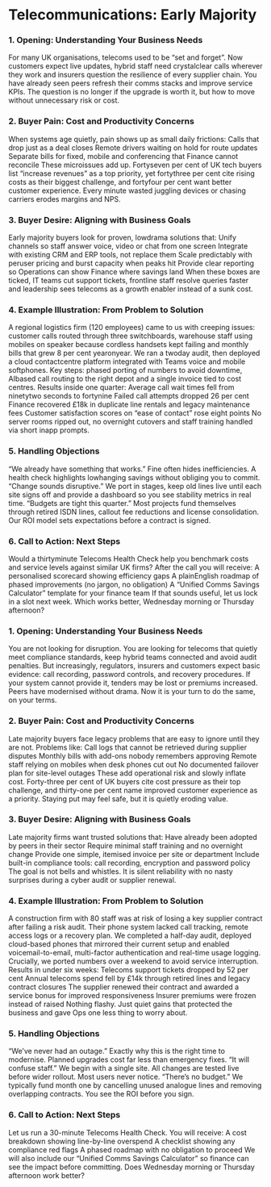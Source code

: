 # Telecommunications: Early Majority
### 1. Opening: Understanding Your Business Needs
For many UK organisations, telecoms used to be “set and forget”. Now customers expect live updates, hybrid staff need crystalclear calls wherever they work and insurers question the resilience of every supplier chain. You have already seen peers refresh their comms stacks and improve service KPIs. The question is no longer if the upgrade is worth it, but how to move without unnecessary risk or cost.
### 2. Buyer Pain: Cost and Productivity Concerns
When systems age quietly, pain shows up as small daily frictions:
Calls that drop just as a deal closes
Remote drivers waiting on hold for route updates
Separate bills for fixed, mobile and conferencing that Finance cannot reconcile
These microissues add up. Fortyseven per cent of UK tech buyers list “increase revenues” as a top priority, yet fortythree per cent cite rising costs as their biggest challenge, and fortyfour per cent want better customer experience. Every minute wasted juggling devices or chasing carriers erodes margins and NPS.
### 3. Buyer Desire: Aligning with Business Goals
Early majority buyers look for proven, lowdrama solutions that:
Unify channels so staff answer voice, video or chat from one screen
Integrate with existing CRM and ERP tools, not replace them
Scale predictably with peruser pricing and burst capacity when peaks hit
Provide clear reporting so Operations can show Finance where savings land
When these boxes are ticked, IT teams cut support tickets, frontline staff resolve queries faster and leadership sees telecoms as a growth enabler instead of a sunk cost.
### 4. Example Illustration: From Problem to Solution
A regional logistics firm (120 employees) came to us with creeping issues: customer calls routed through three switchboards, warehouse staff using mobiles on speaker because cordless handsets kept failing and monthly bills that grew 8 per cent yearonyear. We ran a twoday audit, then deployed a cloud contactcentre platform integrated with Teams voice and mobile softphones. Key steps: phased porting of numbers to avoid downtime, AIbased call routing to the right depot and a single invoice tied to cost centres.
Results inside one quarter:
Average call wait times fell from ninetytwo seconds to fortynine
Failed call attempts dropped 26 per cent
Finance recovered £18k in duplicate line rentals and legacy maintenance fees
Customer satisfaction scores on “ease of contact” rose eight points
No server rooms ripped out, no overnight cutovers and staff training handled via short inapp prompts.
### 5. Handling Objections
“We already have something that works.”
Fine often hides inefficiencies. A health check highlights lowhanging savings without obliging you to commit.
“Change sounds disruptive.”
We port in stages, keep old lines live until each site signs off and provide a dashboard so you see stability metrics in real time.
“Budgets are tight this quarter.”
Most projects fund themselves through retired ISDN lines, callout fee reductions and license consolidation. Our ROI model sets expectations before a contract is signed.
### 6. Call to Action: Next Steps
Would a thirtyminute Telecoms Health Check help you benchmark costs and service levels against similar UK firms? After the call you will receive:
A personalised scorecard showing efficiency gaps
A plainEnglish roadmap of phased improvements (no jargon, no obligation)
A “Unified Comms Savings Calculator” template for your finance team
If that sounds useful, let us lock in a slot next week. Which works better, Wednesday morning or Thursday afternoon?
### 1. Opening: Understanding Your Business Needs
You are not looking for disruption. You are looking for telecoms that quietly meet compliance standards, keep hybrid teams connected and avoid audit penalties. But increasingly, regulators, insurers and customers expect basic evidence: call recording, password controls, and recovery procedures. If your system cannot provide it, tenders may be lost or premiums increased. Peers have modernised without drama. Now it is your turn to do the same, on your terms.
### 2. Buyer Pain: Cost and Productivity Concerns
Late majority buyers face legacy problems that are easy to ignore until they are not. Problems like:
Call logs that cannot be retrieved during supplier disputes
Monthly bills with add-ons nobody remembers approving
Remote staff relying on mobiles when desk phones cut out
No documented failover plan for site-level outages
These add operational risk and slowly inflate cost. Forty-three per cent of UK buyers cite cost pressure as their top challenge, and thirty-one per cent name improved customer experience as a priority. Staying put may feel safe, but it is quietly eroding value.
### 3. Buyer Desire: Aligning with Business Goals
Late majority firms want trusted solutions that:
Have already been adopted by peers in their sector
Require minimal staff training and no overnight change
Provide one simple, itemised invoice per site or department
Include built-in compliance tools: call recording, encryption and password policy
The goal is not bells and whistles. It is silent reliability with no nasty surprises during a cyber audit or supplier renewal.
### 4. Example Illustration: From Problem to Solution
A construction firm with 80 staff was at risk of losing a key supplier contract after failing a risk audit. Their phone system lacked call tracking, remote access logs or a recovery plan. We completed a half-day audit, deployed cloud-based phones that mirrored their current setup and enabled voicemail-to-email, multi-factor authentication and real-time usage logging. Crucially, we ported numbers over a weekend to avoid service interruption.
Results in under six weeks:
Telecoms support tickets dropped by 52 per cent
Annual telecoms spend fell by £14k through retired lines and legacy contract closures
The supplier renewed their contract and awarded a service bonus for improved responsiveness
Insurer premiums were frozen instead of raised
Nothing flashy. Just quiet gains that protected the business and gave Ops one less thing to worry about.
### 5. Handling Objections
“We’ve never had an outage.”
Exactly why this is the right time to modernise. Planned upgrades cost far less than emergency fixes.
“It will confuse staff.”
We begin with a single site. All changes are tested live before wider rollout. Most users never notice.
“There’s no budget.”
We typically fund month one by cancelling unused analogue lines and removing overlapping contracts. You see the ROI before you sign.
### 6. Call to Action: Next Steps
Let us run a 30-minute Telecoms Health Check. You will receive:
A cost breakdown showing line-by-line overspend
A checklist showing any compliance red flags
A phased roadmap with no obligation to proceed
We will also include our “Unified Comms Savings Calculator” so finance can see the impact before committing. Does Wednesday morning or Thursday afternoon work better?
